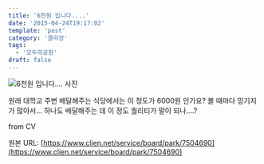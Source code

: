```yaml
---
title: '6천원 입니다....'
date: '2015-04-24T19:17:02'
template: 'post'
category: '클리앙'
tags: 
  - '모두의공원'
draft: false
---
```


![6천원 입니다.... 사진](https://cdn.clien.net/web/api/file/F01/4206261/3e8d1b875e484517bb7.JPG?w=780&h=30000)

원래 대학교 주변 배달해주는 식당에서는 이 정도가 6000원 인가요? 볼 때마다 믿기지가 많아서... 하나도 배달해주는 데 이 정도 퀄리티가 말이 되나....?  
  
from CV

원본 URL: [https://www.clien.net/service/board/park/7504690](https://www.clien.net/service/board/park/7504690)
